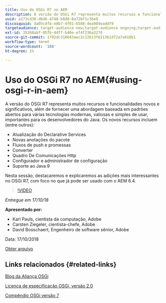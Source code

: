 ```yaml
---
title: Uso do OSGi R7 no AEM
description: A versão do OSGi R7 representa muitos recursos e funcionalidades novos e significativos, além de fornecer uma abordagem baseada em padrões abertos para várias tecnologias modernas, valiosas e simples de usar, importantes para os desenvolvedores do Java.
uuid: a173cd38-d646-4748-b8d0-8a726f1c3be8
discoiquuid: da05c4fb-e8b7-4f01-b588-dea904eaddf9
targetaudience: target-audience new;target-audience ongoing;target-audience upgrader
exl-id: 35368abf-05fb-44ff-b40e-ef4f236a327d
source-git-commit: 1792dc318643aec2c12613f621361d72a7a918b1
workflow-type: tm+mt
source-wordcount: '168'
ht-degree: 1%

---
```


# Uso do OSGi R7 no AEM{#using-osgi-r-in-aem}

A versão do OSGi R7 representa muitos recursos e funcionalidades novos e significativos, além de fornecer uma abordagem baseada em padrões abertos para várias tecnologias modernas, valiosas e simples de usar, importantes para os desenvolvedores do Java.  Os novos recursos incluem (entre outros):

* Atualização do Declarative Services
* Novas anotações do pacote
* Fluxos de push e promessas
* Converter
* Quadro De Comunicações Http
* Configurador e administrador de configuração
* Suporte ao Java 9

Nesta sessão, destacaremos e explicaremos as adições mais interessantes no OSGi R7, com foco no que já pode ser usado com o AEM 6.4.

>[!VIDEO](https://video.tv.adobe.com/v/25037/?quality=9)

*Entregue em 17/10/18*

**Apresentado por:**

* Karl Pauls, cientista da computação, Adobe
* Carsten Ziegeler, cientista-chefe, Adobe
* David Bosschaert, Engenheiro de software sênior, Adobe

Data: 17/10/2018

[Obter arquivo](assets/aem-gems-osg-r7inaem-10172018.pdf)

## Links relacionados {#related-links}

[Blog da Aliança OSGi](https://blog.osgi.org/2018/09/osgi-r7-highlights-blog-series.html)

[Licença de especificação OSGi, versão 2.0](https://osgi.org/specification/osgi.core/7.0.0/index.html)

[Compêndio OSGi versão 7](https://osgi.org/specification/osgi.cmpn/7.0.0/index.html)

<!--
[Get back to the Overview](https://helpx.adobe.com/experience-manager/kt/eseminars/gems/aem-index.html)
-->
